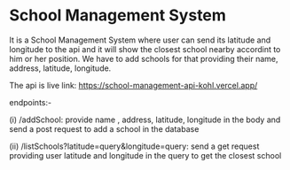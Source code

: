 
# School Management System

It is a School Management System where user can send its latitude and longitude to the api and it will show the closest school nearby accordint to him or her position. We have to add schools for that providing their name, address, latitude, longitude.

The api is live
link: https://school-management-api-kohl.vercel.app/

endpoints:-

(i) /addSchool: provide name , address, latitude, longitude in the body and send a post request to add a school in the database

(ii) /listSchools?latitude=query&longitude=query:
send a get request providing user latitude and longitude in the query to get the closest school

